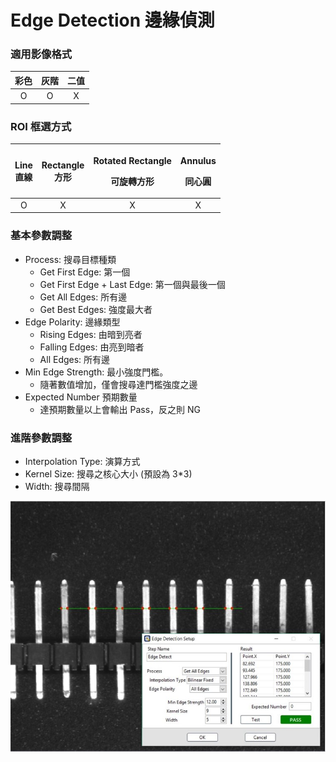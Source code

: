# Edge Detection 邊緣偵測

### 適用影像格式

| 彩色 | 灰階 | 二值 |
| :---: | :---: | :---: |
| O | O | X |

### ROI 框選方式

<table>
  <thead>
    <tr>
      <th style="text-align:center">Line
        <br />&#x76F4;&#x7DDA;</th>
      <th style="text-align:center">Rectangle
        <br />&#x65B9;&#x5F62;</th>
      <th style="text-align:center">
        <p>Rotated Rectangle</p>
        <p>&#x53EF;&#x65CB;&#x8F49;&#x65B9;&#x5F62;</p>
      </th>
      <th style="text-align:center">
        <p>Annulus</p>
        <p>&#x540C;&#x5FC3;&#x5713;</p>
      </th>
    </tr>
  </thead>
  <tbody>
    <tr>
      <td style="text-align:center">O</td>
      <td style="text-align:center">X</td>
      <td style="text-align:center">X</td>
      <td style="text-align:center">X</td>
    </tr>
  </tbody>
</table>

### 基本參數調整

* Process: 搜尋目標種類
  * Get First Edge: 第一個
  * Get First Edge + Last Edge: 第一個與最後一個
  * Get All Edges: 所有邊
  * Get Best Edges: 強度最大者
* Edge Polarity: 邊緣類型
  * Rising Edges: 由暗到亮者
  * Falling Edges: 由亮到暗者
  * All Edges: 所有邊
* Min Edge Strength: 最小強度門檻。
  * 隨著數值增加，僅會搜尋達門檻強度之邊
* Expected Number 預期數量
  * 達預期數量以上會輸出 Pass，反之則 NG

### 進階參數調整

* Interpolation Type: 演算方式
* Kernel Size: 搜尋之核心大小 \(預設為 3\*3\)
* Width: 搜尋間隔

![](../../../.gitbook/assets/tu-pian-16.jpg)

